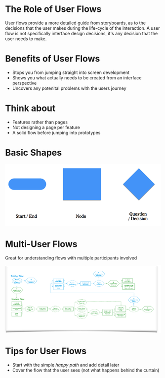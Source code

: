 <!-- TITLE: User Flows -->

# The Role of User Flows
User flows provide a more detailed guide from storyboards, as to the decisions that the user makes during the life-cycle of the interaction. A user flow is not specifically interface design decisions, it's any decision that the user needs to make.

# Benefits of User Flows
* Stops you from jumping straight into screen development
* Shows you what actually needs to be created from an interface perspective
* Uncovers any potenital problems with the users journey

# Think about
* Features rather than pages
* Not designing a page per feature
* A solid flow before jumping into prototypes

# Basic Shapes
![User Flow Shapes](/uploads/user-flow-shapes.png "User Flow Shapes")


# Multi-User Flows
Great for understanding flows with multiple participants involved

![Multi User Flow](/uploads/multi-user-flow.png "Multi User Flow")


# Tips for User Flows
* Start with the simple *happy path* and add detail later
* Cover the flow that the user sees (not what happens behind the curtain)
